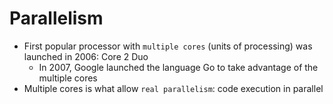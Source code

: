 # Parallelism

- First popular processor with `multiple cores` (units of processing) was launched in 2006: Core 2 Duo
  - In 2007, Google launched the language Go to take advantage of the multiple cores
- Multiple cores is what allow `real parallelism`: code execution in parallel
